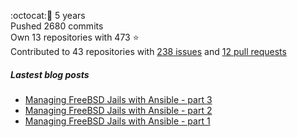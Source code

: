 :octocat::birthday: 5 years  
Pushed 2680 commits  
Own 13 repositories with 473 :star:  
Contributed to 43 repositories with [238 issues](https://github.com/issues?q=is%3Aissue+author%3Aeoli3n) and [12 pull requests](https://github.com/pulls?q=is%3Apr+author%3Aeoli3n+)

##### Lastest blog posts
- [Managing FreeBSD Jails with Ansible - part 3](https://eoli3n.github.io/2021/06/14/jails-part-3.html)
- [Managing FreeBSD Jails with Ansible - part 2](https://eoli3n.github.io/2021/06/09/jails-part-2.html)
- [Managing FreeBSD Jails with Ansible - part 1](https://eoli3n.github.io/2021/06/08/jails-part-1.html)
